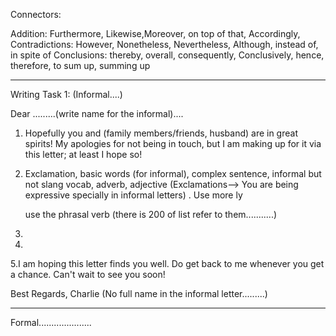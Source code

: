 
Connectors:

Addition: Furthermore, Likewise,Moreover, on top of that, Accordingly, 
Contradictions: However, Nonetheless, Nevertheless, Although,  instead of, in spite of
Conclusions: thereby, overall, consequently, Conclusively, hence, therefore,  to sum up, summing up

--------------------------
Writing Task 1: (Informal....)

Dear .........(write name for the informal)....

1. Hopefully you and (family members/friends, husband) are in great spirits! My apologies for not being in touch, but I am making up for it via this letter; at least I hope so!

2. Exclamation, basic words (for informal), complex sentence, informal but not slang vocab, adverb, adjective
	(Exclamations--> You are being expressive specially in informal letters) . Use more ly
	
	use the phrasal verb (there is 200 of list refer to them...........)

3.
4.

5.I am hoping this letter finds you well. Do get back to me whenever you get a chance. Can't wait to see you soon!

Best Regards, 
Charlie (No full name in the informal letter.........)


-------------------------------

Formal.....................






